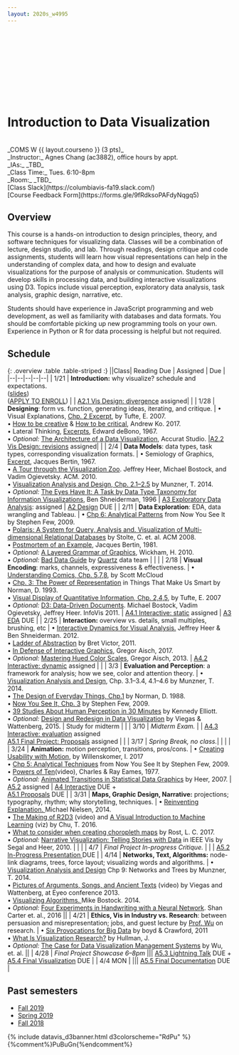 ```yaml
---
layout: 2020s_w4995
---
```


<svg id="d3banner"></svg>

# Introduction to Data Visualization

<br>
_COMS W {{ layout.courseno }} (3 pts)_ <br>
_Instructor:_ Agnes Chang (ac3882), office hours by appt. <br>
_IAs:_ _TBD_ <!-- Vasudha Rengarajan (vr2375; [Wed. 2:30-4:30p](https://calendar.google.com/calendar/selfsched?sstoken=UUxPX05HdExjeUR1fGRlZmF1bHR8Yzg4ZjdjN2QwOTdiNWFjMmZlNTc3MmZhMTZjMDRhOWU) @ TA room),
Amal Alabdulkarim (aa4235; [Thu. 11a-1p](https://calendar.google.com/calendar/selfsched?sstoken=UUo4T0xWODh5bjZPfGRlZmF1bHR8MmM2ZTViZjU2YzE5N2E1NTYyMzMwZTQxNTE1OTVmNjM) @ TA room) --> <br>
_Class Time:_ Tues. 6:10-8pm <br>
_Room:_ _TBD_ <!-- 963 EXT Schermerhorn --><br>
[Class Slack](https://columbiavis-fa19.slack.com/) <br>
[Course Feedback Form](https://forms.gle/9fRdksoPAFdyNqgq5)

## Overview

This course is a hands-on introduction to design principles, theory, and software techniques for visualizing data. Classes will be a combination of lecture, design studio, and lab. Through readings, design critique and code assignments, students will learn how visual representations can help in the understanding of complex data, and how to design and evaluate visualizations for the purpose of analysis or communication. Students will develop skills in processing data, and building interactive visualizations using D3. Topics include visual perception, exploratory data analysis, task analysis, graphic design, narrative, etc.

Students should have experience in JavaScript programming and web development, as well as familiarity with databases and data formats. You should be comfortable picking up new programming tools on your own. Experience in Python or R for data processing is helpful but not required.

## Schedule

{: .overview .table .table-striped :}
||Class| Reading Due | Assigned | Due |
|--|--|--|--|--|
| 1/21 | **Introduction:** why visualize? schedule and expectations. <br>([slides](https://docs.google.com/presentation/d/1UJZyO0ivkadc9Umbq3Zmnaxss3lB2YXKHDc6gOIJDP4/edit?usp=sharing))<br>([APPLY TO ENROLL](a0.html)) |  | [A2.1 Vis Design: divergence](a2.html) assigned| |
| 1/28 | **Designing**: form vs. function, generating ideas, iterating, and critique.<!-- <br>([slides](https://docs.google.com/presentation/d/14-nJrNrEYaUU7t0UhOU0qfV5B6nLHt_JJuLigD3GqIo/edit?usp=sharing))<br>([quiz](https://forms.gle/1r1XwrRg971oUhZdA)) --> | • Visual Explanations, [Chp. 2 Excerpt](../files/readings/Tufte_VisualExplanations-Shuttle-Excerpt.pdf), by Tufte, E. 2007.<br>• [How to be creative](http://faculty.washington.edu/ajko/books/design-methods/how-to-be-creative.html) & [How to be critical](http://faculty.washington.edu/ajko/books/design-methods/how-to-be-critical.html), Andrew Ko. 2017.<br>• Lateral Thinking, [Excerpts](../files/readings/debono_excerpts.pdf), Edward deBono, 1967.<br>• _Optional:_ [The Architecture of a Data Visualization](https://medium.com/accurat-studio/the-architecture-of-a-data-visualization-470b807799b4), Accurat Studio. |[A2.2 Vis Design: revisions](a2.html) assigned| |
| 2/4 | **Data Models**: data types, task types, corresponding visualization formats.<!-- <br>([slides](https://docs.google.com/presentation/d/11HicRJOEw2EUHC6ZRsVC5ETWh74AyaM1gnhOGks8BU0/edit?usp=sharing))<br>([quiz](https://forms.gle/sMZ1nyv6tnXFhcXY8)) --> | • Semiology of Graphics, [Excerpt](../files/readings/bertin_semiologyofgraphics_excerpts.pdf), Jacques Bertin, 1967.<br>• [A Tour through the Visualization Zoo](http://queue.acm.org/detail.cfm?id=1805128). Jeffrey Heer, Michael Bostock, and Vadim Ogievetsky. ACM. 2010.<br>• [Visualization Analysis and Design, Chp. 2.1–2.5](https://clio.columbia.edu/catalog/13676720) by Munzner, T. 2014.<br>• *Optional:* [The Eyes Have It: A Task by Data Type Taxonomy for Information Visualizations](http://drum.lib.umd.edu/bitstream/handle/1903/466/CS-TR-3665.pdf?sequence=2), Ben Shneiderman, 1996 | [A3 Exploratory Data Analysis](a3.html): assigned | [A2 Design](a2.html) DUE |
| 2/11 | **Data Exploration**: EDA, data wrangling and Tableau.<!-- <br>([slides](https://docs.google.com/presentation/d/1og1YdV7vj7Ay-lzAV0VuLoxTqPWspV901R70hHDruqY/edit?usp=sharing))<br>([quiz](https://forms.gle/hHiztS2siatTs4NQ9)) --> | • [Chp 6: Analytical Patterns](https://courseworks2.columbia.edu/courses/89997/files?preview=5842202) from Now You See It by Stephen Few, 2009.<br>• [Polaris: A System for Query, Analysis and. Visualization of Multi-dimensional Relational Databases](https://research.tableau.com/sites/default/files/Tableau-CACM-Nov-2008-Polaris-Article-by-Stolte-Tang-Hanrahan.pdf) by Stolte, C. et. al. ACM 2008.<br>• [Postmortem of an Example](https://courseworks2.columbia.edu/courses/89997/files?preview=5842199), Jacques Bertin, 1981.<br>• *Optional:* [A Layered Grammar of Graphics](http://vita.had.co.nz/papers/layered-grammar.html), Wickham, H. 2010.<br>• *Optional:* [Bad Data Guide](https://github.com/Quartz/bad-data-guide) by [Quartz](http://agneschang.net/gsapp-dataviz-archhum/qz.com) data team | | |
| 2/18 | **Visual Encoding**: marks, channels, expressiveness & effectiveness.<!-- <br>([slides](https://docs.google.com/presentation/d/1QquY53bGCqL-3gqyEUGOJDQroKQn3krxtJzZuUXKUAY/edit?usp=sharing))<br>([quiz](https://forms.gle/dPGcatyr7k2Li2779)) --> | • [Understanding Comics, Chp. 5,7,8](https://courseworks2.columbia.edu/courses/89997/files?preview=5907634), by Scott McCloud<br>• [Chp. 3: The Power of Representation](https://courseworks2.columbia.edu/courses/89997/files?preview=5907465) in Things That Make Us Smart by Norman, D. 1993.<br>• [Visual Display of Quantitative Information, Chp. 2,4,5](https://courseworks2.columbia.edu/courses/89997/files?preview=5907608), by Tufte, E. 2007<br>• _Optional:_ [D3: Data-Driven Documents](http://vis.stanford.edu/files/2011-D3-InfoVis.pdf). Michael Bostock, Vadim Ogievetsky, Jeffrey Heer. InfoVis 2011. | [A4.1 Interactive: static](a4.html) assigned | [A3 EDA](a3.html) DUE |
| 2/25 | **Interaction:** overview vs. details, small multiples, brushing, etc <!-- <br>([slides](https://docs.google.com/presentation/d/1nph9AEAbmSyDaJoTB4zgofNvtc8gVFIm98CumjWwews/edit?usp=sharing))<br>([quiz](https://forms.gle/3h375dhgCzYHvjo16)) --> | • [Interactive Dynamics for Visual Analysis.](http://portal.acm.org/ft_gateway.cfm?id=2146416&type=pdf) Jeffrey Heer & Ben Shneiderman. 2012.<br>• [Ladder of Abstraction](http://worrydream.com/LadderOfAbstraction/) by Bret Victor, 2011.<br>• [In Defense of Interactive Graphics](https://www.vis4.net/blog/2017/03/in-defense-of-interactive-graphics/), Gregor Aisch, 2017.<br>• _Optional:_ [Mastering Hued Color Scales](https://www.vis4.net/blog/2013/09/mastering-multi-hued-color-scales/), Gregor Aisch, 2013. | [A4.2 Interactive: dynamic](a4.html) assigned | |
| 3/3 | **Evaluation and Perception**: a framework for analysis; how we see, color and attention theory.<!-- <br>([slides](https://docs.google.com/presentation/d/197POIbJfOF5tnDOonU-G3Z54ewVD5ea4ttlWdVDnRoM/edit?usp=sharing))<br>([quiz](https://forms.gle/WPW74oZZdTLrK6xr7)) --> | • [Visualization Analysis and Design](https://clio.columbia.edu/catalog/13676720), Chp. 3.1–3.4, 4.1–4.6 by Munzner, T. 2014.<br>• [The Design of Everyday Things, Chp.1](https://courseworks2.columbia.edu/courses/89997/files?preview=5969474) by Norman, D. 1988.<br>• [Now You See It, Chp. 3](https://courseworks2.columbia.edu/courses/89997/files?preview=5969472) by Stephen Few, 2009.<br>• [39 Studies About Human Perception in 30 Minutes](https://medium.com/@kennelliott/39-studies-about-human-perception-in-30-minutes-4728f9e31a73) by Kennedy Elliott.<br>• _Optional:_ [Design and Redesign in Data Visualization](https://medium.com/@hint_fm/design-and-redesign-4ab77206cf9#.mha5ohu1t) by Viegas & Wattenberg, 2015. | Study for midterm |  |
| 3/10 | _Midterm Exam._<!---- <br>([final project inspiration](https://docs.google.com/presentation/d/1x0_cR6_7IGnDqW7whyGFrl4xwN1QW2F7ANu-A4m0kUs/edit?usp=sharing))----> |  | [A4.3 Interactive: evaluation](a4.html) assigned<br>[A5.1 Final Project: Proposals](a5.html) assigned | |
| 3/17 | _Spring Break, no class._| | | |
| 3/24 | **Animation:** motion perception, transitions, pros/cons.<!-- <br>([slides](https://docs.google.com/presentation/d/17qdxeLeyZG20LVAJqzUsK1wFH-Ektz-ckZFn9LxTt4k/edit?usp=sharing))<br>([quiz](https://forms.gle/J2m3ZfgQReSnwnyG7)) --> | • [Creating Usability with Motion](https://medium.com/ux-in-motion/creating-usability-with-motion-the-ux-in-motion-manifesto-a87a4584ddc), by Willenskomer, I. 2017<br>• [Chp 5: Analytical Techniques](https://courseworks2.columbia.edu/courses/89997/files?preview=5969471) from Now You See It by Stephen Few, 2009.<br>• [Powers of Ten](https://youtu.be/0fKBhvDjuy0)(video), Charles & Ray Eames, 1977.<br>• _Optional:_ [Animated Transitions in Statistical Data Graphics](http://vis.berkeley.edu/papers/animated_transitions/2007-AnimatedTransitions-InfoVis.pdf) by Heer, 2007. | [A5.2](a5.html) assigned | [A4 Interactive](a4.html) DUE +<br>[A5.1 Proposals](a5.html) DUE |
| 3/31 | **Maps, Graphic Design, Narrative:** projections; typography, rhythm; why storytelling, techniques.<!-- <br>([slides](https://docs.google.com/presentation/d/13TroFstC2bqP6B3QNwki-c12x8VDl8Lc2d16EynqyY0/edit?usp=sharing))<br>([quiz](https://forms.gle/KkK4oyJtNue171YEA))<br>([survey](https://forms.gle/37YMBJVR6F9dxPdF8)) --> | • [Reinventing Explanation. ](http://michaelnielsen.org/reinventing_explanation/) Michael Nielsen, 2014.<br>• [The Making of R2D3](https://www.youtube.com/watch?v=tuPjPaEcUKI) (video) and [A Visual Introduction to Machine Learning](http://www.r2d3.us/visual-intro-to-machine-learning-part-1/) (viz) by Chu, T. 2016.<br>• [What to consider when creating choropleth maps](https://blog.datawrapper.de/choroplethmaps/) by Rost, L. C. 2017.<br>• _Optional:_ [Narrative Visualization: Telling Stories with Data](https://courseworks2.columbia.edu/courses/89997/files?preview=5969475) in IEEE Vis by Segal and Heer, 2010. |  |  |
| 4/7 | _Final Project In-progress Critique._<!-- <br>([slides](https://docs.google.com/presentation/d/1lFsRmdM-jLWHF1XVb4SSwZFYes5jF1uPAEIdmA1uplo/edit?usp=sharing))<br>Critics: [Jia Zhang](https://dataminding.blog/), [Christian Swinehart](https://www.newschool.edu/parsons/faculty/christian-swinehart/), [Erica Greene](https://www.linkedin.com/in/ericagreene/), and [Eugene Wu](http://www.eugenewu.net/)--> | | | [A5.2 In-Progress Presentation ](a5.html) DUE |
| 4/14 | **Networks, Text, Algorithms:** node-link diagrams, trees, force layout; visualizing words and algorithms. <!-- <br>([slides](https://docs.google.com/presentation/d/1vILDepuNK3MV7k9usGjK3YUoPuaqQJItgWuEmEk_KKU/edit?usp=sharing))<br>([quiz](https://forms.gle/wJqez6EqecgomBjS8)) --> | •  [Visualization Analysis and Design](https://clio.columbia.edu/catalog/13676720) Chp 9: Networks and Trees by Munzner, T. 2014.<br>• [Pictures of Arguments, Songs, and Ancient Texts](https://vimeo.com/69497902) (video) by Viegas and Wattenberg, at Eyeo  conference 2013.<br>• [Visualizing Algorithms. ](https://bost.ocks.org/mike/algorithms/) Mike Bostock. 2014.<br>• *Optional:* [Four Experiments in Handwriting with a Neural Network](https://distill.pub/2016/handwriting/). Shan Carter et. al., 2016 ||
| 4/21 | **Ethics, Vis in Industry vs. Research**: between persuasion and misrepresentation; jobs, and guest lecture by [Prof. Wu](http://www.cs.columbia.edu/~ewu/) on research. <!-- <br>([slides](https://docs.google.com/presentation/d/1soBKNV4LLm4KWDepMw8AXkOOPndeJqhlvPT_JH1ckhk))<br>([quiz](https://forms.gle/7yhudCnDLhyESkqF9)) --> | • [Six Provocations for Big Data](https://courseworks2.columbia.edu/courses/79575/files?preview=3722127) by boyd & Crawford, 2011<br>• [What Is Visualization Research?](https://medium.com/multiple-views-visualization-research-explained/what-is-visualization-research-what-should-it-be-8840a9ba658) by Hullman, J.<br>• _Optional:_ [The Case for Data Visualization Management Systems](https://www.dropbox.com/s/yhwnsxfhau7pp1c/Ermac.pdf?dl=0) by Wu, et. al. ||
| 4/28 | _Final Project Showcase 6–8pm_ <!-- <br>@ Brown Institute, Pulitzer Hall_<!-- <br>([slides](https://docs.google.com/presentation/d/1EgzqSZ2qFvdJEYSd5SVniElfcj6WPbjTOEiowcf3ntE/edit?usp=sharing)) --> ||| [A5.3 Lightning Talk](a5.html) DUE +<br>[A5.4 Final Visualization](a5.html) DUE |
| 4/4 MON | ||| [A5.5 Final Documentation](a5.html) DUE |

## Past semesters

- [Fall 2019](/2019f_w4995/)
- [Spring 2019](/2019s_w4995)
- [Fall 2018](/2018f_w4995)

{% include datavis_d3banner.html d3colorscheme="RdPu" %}{%comment%}PuBuGn{%endcomment%}
